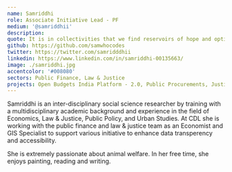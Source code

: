 ```yaml
---
name: Samriddhi
role: Associate Initiative Lead - PF
medium: '@samriddhii'
description:
quote: It is in collectivities that we find reservoirs of hope and optimism.
github: https://github.com/samwhocodes
twitter: https://twitter.com/samridddhii
linkedin: https://www.linkedin.com/in/samriddhi-00135663/
image: ./samriddhi.jpg
accentcolor: '#008080'
sectors: Public Finance, Law & Justice
projects: Open Budgets India Platform - 2.0, Public Procurements, Justice Hub, Budgets for Justice, Data Workshops, Open Contracting India - Assam
---
```


Samriddhi is an inter-disciplinary social science researcher by training with a multidisciplinary academic background and experience in the field of Economics, Law & Justice, Public Policy, and Urban Studies. At CDL she is working with the public finance and law & justice team as an Economist and GIS Specialist to support various initiative to enhance data transperency and accessibility. 

She is extremely passionate about animal welfare. In her free time, she enjoys painting, reading and writing. 